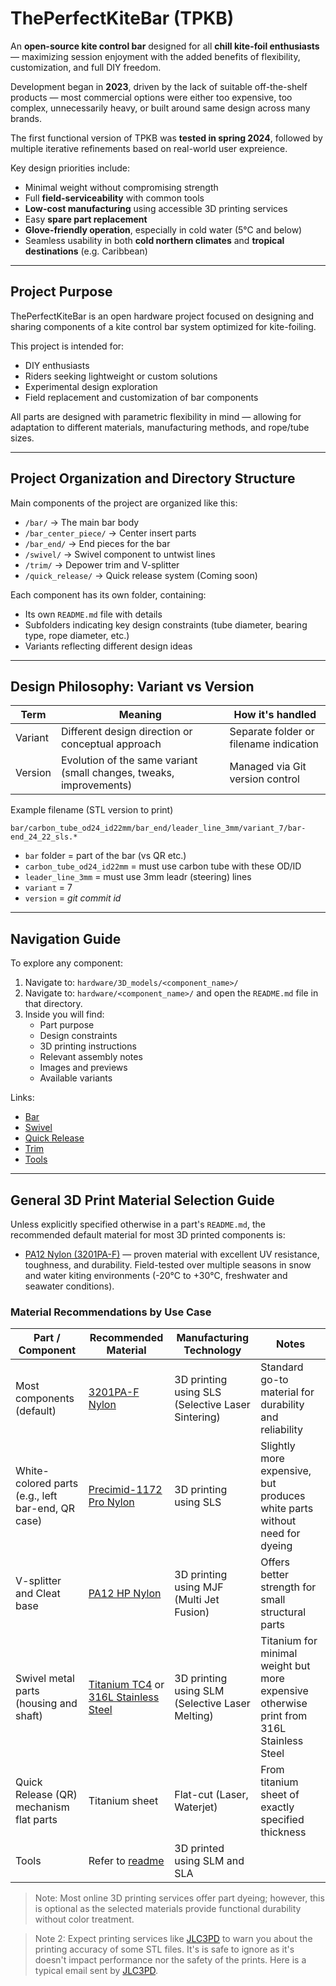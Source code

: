 # ThePerfectKiteBar (TPKB)

An **open-source kite control bar** designed for all **chill kite-foil enthusiasts** — maximizing session enjoyment with the added benefits of flexibility, customization, and full DIY freedom.

Development began in **2023**, driven by the lack of suitable off-the-shelf products — most commercial options were either too expensive, too complex, unnecessarily heavy, or built around same design across many brands.

The first functional version of TPKB was **tested in spring 2024**, followed by multiple iterative refinements based on real-world user expreience.

Key design priorities include:
- Minimal weight without compromising strength
- Full **field-serviceability** with common tools
- **Low-cost manufacturing** using accessible 3D printing services
- Easy **spare part replacement**
- **Glove-friendly operation**, especially in cold water (5°C and below)
- Seamless usability in both **cold northern climates** and **tropical destinations** (e.g. Caribbean)

---

## Project Purpose

ThePerfectKiteBar is an open hardware project focused on designing and sharing components of a kite control bar system optimized for kite-foiling.

This project is intended for:

- DIY enthusiasts
- Riders seeking lightweight or custom solutions
- Experimental design exploration
- Field replacement and customization of bar components

All parts are designed with parametric flexibility in mind — allowing for adaptation to different materials, manufacturing methods, and rope/tube sizes.

---

## Project Organization and Directory Structure

Main components of the project are organized like this:

- `/bar/` → The main bar body
- `/bar_center_piece/` → Center insert parts
- `/bar_end/` → End pieces for the bar
- `/swivel/` → Swivel component to untwist lines
- `/trim/` → Depower trim and V-splitter
- `/quick_release/` → Quick release system (Coming soon)

Each component has its own folder, containing:

- Its own `README.md` file with details
- Subfolders indicating key design constraints (tube diameter, bearing type, rope diameter, etc.)
- Variants reflecting different design ideas

---

## Design Philosophy: Variant vs Version

| Term    | Meaning                                                             | How it's handled                       |
| ------- | ------------------------------------------------------------------- | -------------------------------------- |
| Variant | Different design direction or conceptual approach                   | Separate folder or filename indication |
| Version | Evolution of the same variant (small changes, tweaks, improvements) | Managed via Git version control        |

Example filename (STL version to print)

```
bar/carbon_tube_od24_id22mm/bar_end/leader_line_3mm/variant_7/bar-end_24_22_sls.*
```

- `bar` folder = part of the bar (vs QR etc.)
- `carbon_tube_od24_id22mm` = must use carbon tube with these OD/ID
- `leader_line_3mm` = must use 3mm leadr (steering) lines 
- `variant` = 7 
- `version` = _git commit id_

---

## Navigation Guide

To explore any component:

1. Navigate to: `hardware/3D_models/<component_name>/`
1. Navigate to: `hardware/<component_name>/` and open the `README.md` file in that directory.
3. Inside you will find:
   - Part purpose
   - Design constraints
   - 3D printing instructions
   - Relevant assembly notes
   - Images and previews
   - Available variants

Links:

- [Bar](hardware/bar/README.md)
- [Swivel](hardware/swivel/README.md)
- [Quick Release](hardware/quick_release/README.md)
- [Trim](hardware/trim/README.md)
- [Tools](hardware/tools/README.md)


---

## General 3D Print Material Selection Guide

Unless explicitly specified otherwise in a part's `README.md`, the recommended default material for most 3D printed components is:

- [PA12 Nylon (3201PA-F)](https://jlc3dp.com/help/article/3201PA-F-Nylon) — proven material with excellent UV resistance, toughness, and durability. Field-tested over multiple seasons in snow and water kiting environments (-20°C to +30°C, freshwater and seawater conditions).

### Material Recommendations by Use Case

| Part / Component | Recommended Material | Manufacturing Technology | Notes |
|------------------|----------------------|-------------------------|-------|
| Most components (default) | [3201PA-F Nylon](https://jlc3dp.com/help/article/3201PA-F-Nylon) | 3D printing using SLS (Selective Laser Sintering) | Standard go-to material for durability and reliability |
| White-colored parts (e.g., left bar-end, QR case) | [Precimid-1172 Pro Nylon](https://jlc3dp.com/help/article/Precimid-1172-Pro) | 3D printing using SLS | Slightly more expensive, but produces white parts without need for dyeing |
| V-splitter and Cleat base | [PA12 HP Nylon](https://jlc3dp.com/help/article/PA12-HP-Nylon) | 3D printing using MJF (Multi Jet Fusion) | Offers better strength for small structural parts |
| Swivel metal parts (housing and shaft) | [Titanium TC4](https://jlc3dp.com/help/article/titanium-tc4) or [316L Stainless Steel](https://jlc3dp.com/help/article/316L-Stainless-Steel)| 3D printing using SLM (Selective Laser Melting) | Titanium for minimal weight but more expensive otherwise print from 316L Stainless Steel |
| Quick Release (QR) mechanism flat parts | Titanium sheet | Flat-cut (Laser, Waterjet) | From titanium sheet of exactly specified thickness |
| Tools | Refer to [readme](./hardware//tools/README.md) | 3D printed using SLM and SLA | |

> Note: Most online 3D printing services offer part dyeing; however, this is optional as the selected materials provide functional durability without color treatment.

> Note 2: Expect printing services like [JLC3PD](https://jlc3dp.com/) to warn you about the printing accuracy of some STL files. It's is safe to ignore as it's doesn't impact performance nor the safety of the prints. Here is a typical email sent by [JLC3PD](./images/jlc3dp_warning.jpeg).
